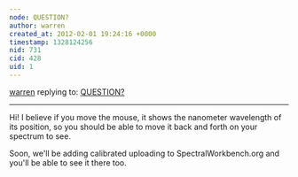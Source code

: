 ```yaml
---
node: QUESTION?
author: warren
created_at: 2012-02-01 19:24:16 +0000
timestamp: 1328124256
nid: 731
cid: 428
uid: 1
---
```




[warren](../profile/warren) replying to: [QUESTION?](../notes/leeuwenstein/1-30-2012/question)

----
Hi! I believe if you move the mouse, it shows the nanometer wavelength of its position, so you should be able to move it back and forth on your spectrum to see. 

Soon, we'll be adding calibrated uploading to SpectralWorkbench.org and you'll be able to see it there too.